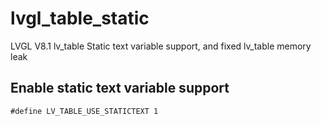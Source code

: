# lvgl_table_static
LVGL V8.1 lv_table Static text variable support, and fixed lv_table memory leak

## Enable static text variable support
```
#define LV_TABLE_USE_STATICTEXT 1
```
